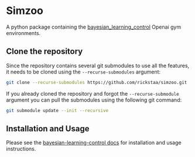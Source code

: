 # Simzoo

A python package containing the [bayesian_learning_control](https://github.com/rickstaa/bayesian-learning-control) Openai gym environments.

## Clone the repository

Since the repository contains several git submodules to use all the features, it needs
to be cloned using the `--recurse-submodules` argument:

```bash
git clone --recurse-submodules https://github.com/rickstaa/simzoo.git
```

If you already cloned the repository and forgot the `--recurse-submodule` argument you
can pull the submodules using the following git command:

```bash
git submodule update --init --recursive
```

## Installation and Usage

Please see the [bayesian-learning-control docs](https://rickstaa.github.io/bayesian-learning-control/simzoo/simzoo.html) for installation and usage instructions.
